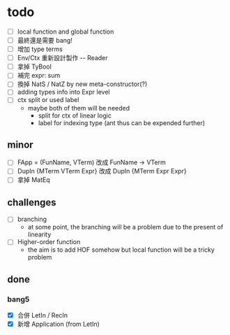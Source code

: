 # todo

+ [ ] local function and global function
+ [ ] 最終還是需要 bang!
+ [ ] 增加 type terms
+ [ ] Env/Ctx 重新設計製作 -- Reader
+ [ ] 拿掉 TyBool
+ [ ] 補完 expr: sum
+ [ ] 換掉 NatS / NatZ by new meta-constructor(?)
+ [ ] adding types info into Expr level
+ [ ] ctx split or used label
    + maybe both of them will be needed
        + split for ctx of linear logic
        + label for indexing type (ant thus can be expended further)

## minor

+ [ ] FApp = (FunName, VTerm) 改成 FunName -> VTerm
+ [ ] DupIn {MTerm VTerm Expr} 改成 DupIn {MTerm Expr Expr}
+ [ ] 拿掉 MatEq

## challenges

+ [ ] branching
    + at some point, the branching will be a problem due to the present of linearity
+ [ ] Higher-order function
    + the aim is to add HOF somehow but local function will be a tricky problem

## done

### bang5

+ [X] 合併 LetIn / RecIn
+ [X] 新增 Application (from LetIn)
